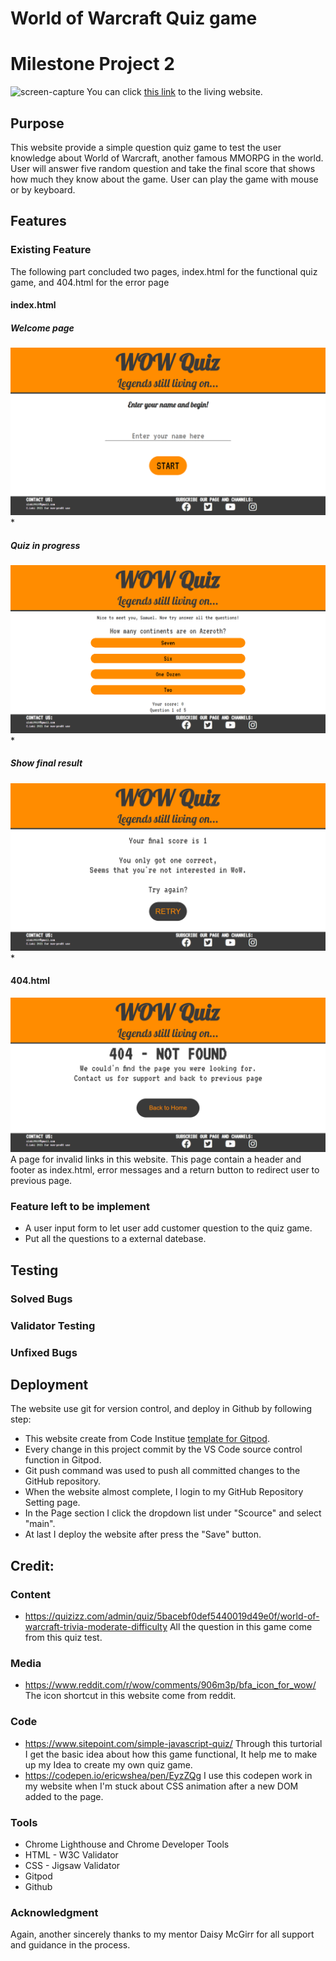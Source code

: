 # World of Warcraft Quiz game
# Milestone Project 2
![screen-capture](readme-img/screenshot.png)
You can click [this link](https://cloki0610.github.io/CI-Portfolio-Project-2/) to the living website.
## Purpose
This website provide a simple question quiz game 
to test the user knowledge about World of Warcraft,
another famous MMORPG in the world.
User will answer five random question 
and take the final score that shows how much they know about the game.
User can play the game with mouse or by keyboard.
## Features
### Existing Feature
The following part concluded two pages, 
index.html for the functional quiz game,
and 404.html for the error page
#### index.html
##### Welcome page
![index.html screenshoot](readme-img/index_sc.png)
* 
##### Quiz in progress
![A screenshot of the game in progress](readme-img/inprogress_sc.png)
* 
##### Show final result
![A screenshot of final result](readme-img/result_sc.png)
* 
#### 404.html
![404.html screenshoot](readme-img/404_sc.png)
A page for invalid links in this website.
This page contain a header and footer as index.html, 
error messages and a return button to redirect user to previous page.

### Feature left to be implement
* A user input form to let user add customer question to the quiz game.
* Put all the questions to a external datebase.

## Testing
### Solved Bugs
### Validator Testing
### Unfixed Bugs

## Deployment
The website use git for version control, and deploy in Github by following step:

* This website create from Code Institue [template for Gitpod](https://github.com/Code-Institute-Org/gitpod-full-template).
* Every change in this project commit by the VS Code source control function in Gitpod.
* Git push command was used to push all committed changes to the GitHub repository.
* When the website almost complete, I login to my GitHub Repository Setting page.
* In the Page section I click the dropdown list under "Scource" and select "main".
* At last I deploy the website after press the "Save" button.

## Credit:
### Content
* https://quizizz.com/admin/quiz/5bacebf0def5440019d49e0f/world-of-warcraft-trivia-moderate-difficulty
All the question in this game come from this quiz test.
### Media
* https://www.reddit.com/r/wow/comments/906m3p/bfa_icon_for_wow/
The icon shortcut in this website come from reddit.
### Code
* https://www.sitepoint.com/simple-javascript-quiz/
Through this turtorial I get the basic idea about how this game functional,
It help me to make up my Idea to create my own quiz game.
* https://codepen.io/ericwshea/pen/EyzZQg
I use this codepen work in my website when I'm stuck about CSS animation after a new DOM added to the page.
### Tools
* Chrome Lighthouse and Chrome Developer Tools
* HTML - W3C Validator
* CSS - Jigsaw Validator
* Gitpod
* Github

### Acknowledgment
Again, another sincerely thanks to my mentor Daisy McGirr for all support and guidance in the process.
